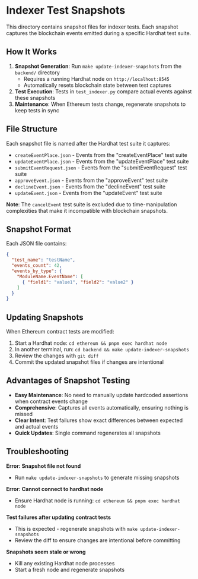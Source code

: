 # Indexer Test Snapshots

This directory contains snapshot files for indexer tests. Each snapshot captures the blockchain events emitted during a specific Hardhat test suite.

## How It Works

1. **Snapshot Generation**: Run `make update-indexer-snapshots` from the `backend/` directory
   - Requires a running Hardhat node on `http://localhost:8545`
   - Automatically resets blockchain state between test captures
2. **Test Execution**: Tests in `test_indexer.py` compare actual events against these snapshots
3. **Maintenance**: When Ethereum tests change, regenerate snapshots to keep tests in sync

## File Structure

Each snapshot file is named after the Hardhat test suite it captures:
- `createEventPlace.json` - Events from the "createEventPlace" test suite
- `updateEventPlace.json` - Events from the "updateEventPlace" test suite
- `submitEventRequest.json` - Events from the "submitEventRequest" test suite
- `approveEvent.json` - Events from the "approveEvent" test suite
- `declineEvent.json` - Events from the "declineEvent" test suite
- `updateEvent.json` - Events from the "updateEvent" test suite

**Note**: The `cancelEvent` test suite is excluded due to time-manipulation complexities that make it incompatible with blockchain snapshots.

## Snapshot Format

Each JSON file contains:
```json
{
  "test_name": "testName",
  "events_count": 42,
  "events_by_type": {
    "ModuleName.EventName": [
      { "field1": "value1", "field2": "value2" }
    ]
  }
}
```

## Updating Snapshots

When Ethereum contract tests are modified:

1. Start a Hardhat node: `cd ethereum && pnpm exec hardhat node`
2. In another terminal, run: `cd backend && make update-indexer-snapshots`
3. Review the changes with `git diff`
4. Commit the updated snapshot files if changes are intentional

## Advantages of Snapshot Testing

- **Easy Maintenance**: No need to manually update hardcoded assertions when contract events change
- **Comprehensive**: Captures all events automatically, ensuring nothing is missed
- **Clear Intent**: Test failures show exact differences between expected and actual events  
- **Quick Updates**: Single command regenerates all snapshots

## Troubleshooting

**Error: Snapshot file not found**
- Run `make update-indexer-snapshots` to generate missing snapshots

**Error: Cannot connect to hardhat node**
- Ensure Hardhat node is running: `cd ethereum && pnpm exec hardhat node`

**Test failures after updating contract tests**
- This is expected - regenerate snapshots with `make update-indexer-snapshots`
- Review the diff to ensure changes are intentional before committing

**Snapshots seem stale or wrong**
- Kill any existing Hardhat node processes
- Start a fresh node and regenerate snapshots
